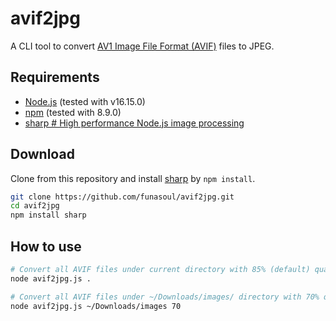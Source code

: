 # avif2jpg
A CLI tool to convert [AV1 Image File Format (AVIF)](https://aomediacodec.github.io/av1-avif/) files to JPEG.

## Requirements
- [Node.js](https://nodejs.org/) (tested with v16.15.0)
- [npm](https://www.npmjs.com/) (tested with 8.9.0)
- [sharp # High performance Node.js image processing](https://sharp.pixelplumbing.com/)

## Download
Clone from this repository and install [sharp](https://sharp.pixelplumbing.com/) by `npm install`.
```sh
git clone https://github.com/funasoul/avif2jpg.git
cd avif2jpg
npm install sharp
```

## How to use
```sh
# Convert all AVIF files under current directory with 85% (default) quality.
node avif2jpg.js .

# Convert all AVIF files under ~/Downloads/images/ directory with 70% quality.
node avif2jpg.js ~/Downloads/images 70
```
